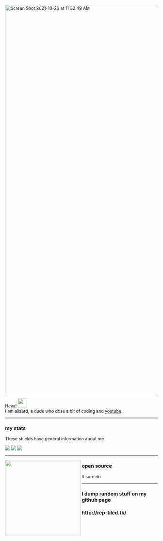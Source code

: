 <!-- Banner -->
<img width="1281" alt="Screen Shot 2021-10-26 at 11 32 49 AM" src="https://user-images.githubusercontent.com/42082829/138939710-31409614-a686-4ffd-9f42-68341c78de99.png">
<!-- Top Area -->

Heya! <img src="https://user-images.githubusercontent.com/42082829/138939089-e54b0163-f497-4e26-afed-c6b63797d4f0.gif" width="30px">
<br>
I am alizard, a dude who dose a bit of coding and <a href="https://www.youtube.com/c/alizardguy">youtube</a>.



</p>

<!-- My Badges -->

  ---
### my stats
These shields have general information about me

![](https://img.shields.io/badge/OS-windows-informational?style=flat&logo=<LOGO_NAME>&logoColor=white&color=2bbc8a)
![](https://img.shields.io/badge/HMD-index-informational?style=flat&logo=<LOGO_NAME>&logoColor=white&color=2bbc8a)
![](https://img.shields.io/badge/editor-VS_Code-informational?style=flat&logo=<LOGO_NAME>&logoColor=white&color=2bbc8a)

<!-- Importance of open source -->
 ---

<p>
  <img width="250" align='left' src="https://user-images.githubusercontent.com/42082829/138940017-2da773a8-86d8-45e7-991d-8c4c1772e6df.png?raw=true">
</p>
 
### open source
It sure do

---

### I dump random stuff on my github page
### http://rep-tiled.tk/
